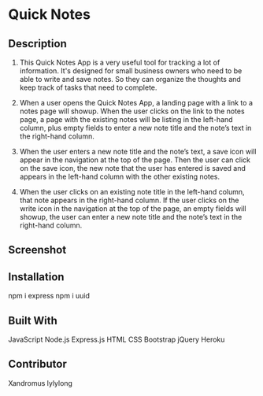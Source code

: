 # Quick Notes

## Description

1. This Quick Notes App is a very useful tool for tracking a lot of information. It's designed for small business owners who need to be able to write and save notes. So they can organize the thoughts and keep track of tasks that need to complete.

2. When a user opens the Quick Notes App, a landing page with a link to a notes page will showup. When the user clicks on the link to the notes page, a page with the existing notes will be listing in the left-hand column, plus empty fields to enter a new note title and the note’s text in the right-hand column.

3. When the user enters a new note title and the note’s text, a save icon will appear in the navigation at the top of the page. Then the user can click on the save icon, the new note that the user has entered is saved and appears in the left-hand column with the other existing notes.

4. When the user clicks on an existing note title in the left-hand column, that note appears in the right-hand column. If the user clicks on the write icon in the navigation at the top of the page, an empty fields will showup, the user can enter a new note title and the note’s text in the right-hand column.

## Screenshot

## Installation

npm i express
npm i uuid

## Built With

JavaScript
Node.js
Express.js
HTML
CSS
Bootstrap
jQuery
Heroku

## Contributor

Xandromus
lylylong
